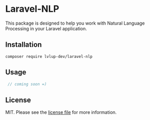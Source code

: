 # Laravel-NLP 

This package is designed to help you work with Natural Language Processing in your Laravel application.

## Installation
`composer require lvlup-dev/laravel-nlp`

## Usage
```php
 // coming soon =)
```

## License
MIT. Please see the [license file](license.md) for more information.

